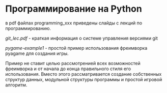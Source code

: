 # Программирование на Python

в pdf файлах programming_xxx приведены слайды с лекций по программированию.

*git_lec.pdf* - краткая информация о системе управления версиями git

*pygame-example1* - простой пример использования фреимворка pyagame для создания игры. 

Пример не ставит целью рассмотренией всех возможностей фреимворка и от начала до конца правильного стиля его использования. Вместо этого рассматривается создание собственных структур данных, модульной структуры программы и простой игровой алгоритм. 


